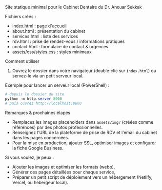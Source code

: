 Site statique minimal pour le Cabinet Dentaire du Dr. Anouar Sekkak

Fichiers créés :
- index.html : page d'accueil
- about.html : présentation du cabinet
- services.html : liste des services
- rdv.html : prise de rendez-vous / informations pratiques
- contact.html : formulaire de contact & urgences
- assets/css/styles.css : styles minimaux

Comment utiliser
1. Ouvrez le dossier dans votre navigateur (double‑clic sur `index.html`) ou servez-le via un petit serveur local.

Exemple pour lancer un serveur local (PowerShell) :

```powershell
# depuis le dossier du site
python -m http.server 8000
# puis ouvrez http://localhost:8000
```

Remarques & prochaines étapes
- Remplacez les images placeholders dans `assets/img/` (créées comme références) par des photos professionnelles.
- Renseignez l'URL de la plateforme de prise de RDV et l'email du cabinet dans les pages concernées.
- Pour la mise en production, ajouter SSL, optimiser images et configurer la fiche Google Business.

Si vous voulez, je peux :
- Ajouter les images et optimiser les formats (webp),
- Générer des pages détaillées pour chaque service,
- Préparer un petit script de déploiement vers un hébergement (Netlify, Vercel, ou hébergeur local).
